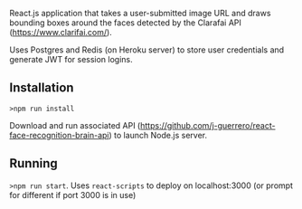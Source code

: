 React.js application that takes a user-submitted image URL and draws bounding boxes around the faces detected by the Clarafai API (https://www.clarifai.com/).

Uses Postgres and Redis (on Heroku server) to store user credentials and generate JWT for session logins.

## Installation
```>npm run install```

Download and run associated API (https://github.com/j-guerrero/react-face-recognition-brain-api) to launch Node.js server.

## Running
```>npm run start```. Uses `react-scripts` to deploy on localhost:3000 (or prompt for different if port 3000 is in use)

